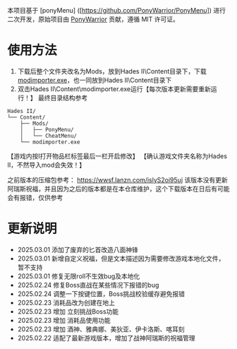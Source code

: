 本项目基于 [ponyMenu] ([https://github.com/PonyWarrior/PonyMenu]) 进行二次开发，原始项目由 [PonyWarrior](https://github.com/PonyWarrior) 贡献，遵循 MIT 许可证。

# 使用方法
1. 下载后整个文件夹改名为Mods，放到Hades II\Content目录下，下载[modimporter.exe](https://github.com/SGG-Modding/sgg-mod-modimporter/releases/latest/download/modimporter-windows.zip)，也一同放到Hades II\Content目录下
2. 双击Hades II\Content\modimporter.exe运行【每次版本更新需要重新运行！】
最终目录结构参考
```
Hades II/
└── Content/
    ├── Mods/
    │   ├── PonyMenu/
    │   └── CheatMenu/
    └── modimporter.exe
```
【游戏内按I打开物品栏标签最后一栏开启修改】
【确认游戏文件夹名称为Hades II，不然导入mod会失效！】

之前版本的压缩包参考： https://wwsf.lanzn.com/islyS2oi95uj
该版本没有更新阿瑞斯祝福，并且因为之后的版本都是在本仓库维护，这个下载版本在日后有可能会有报错，仅供参考

# 更新说明
- 2025.03.01 添加了废弃的匕首改造八面神锋
- 2025.03.01 新增自定义祝福，但是文本描述因为需要修改游戏本地化文件，暂不支持
- 2025.03.01 修复无限roll不生效bug及本地化
- 2025.02.24 修复Boss直战在某些情况下报错的bug
- 2025.02.24 调整一下按键位置，Boss挑战校验缓存避免报错
- 2025.02.23 消耗品改为创建在地上
- 2025.02.23 增加 立刻挑战Boss功能
- 2025.02.23 增加 消耗品使用功能
- 2025.02.23 增加 酒神、雅典娜、美狄亚、伊卡洛斯、喀耳刻
- 2025.02.22 适配了最新游戏版本，增加了战神阿瑞斯的祝福管理 
